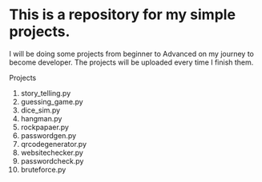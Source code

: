 # This is a repository for my simple projects.
I will be doing some projects from beginner to Advanced on my journey to become developer.
The projects will be uploaded every time I finish them.

Projects
1. story_telling.py
2. guessing_game.py
3. dice_sim.py
4. hangman.py
5. rockpapaer.py
6. passwordgen.py
7. qrcodegenerator.py
8. websitechecker.py
9. passwordcheck.py
10. bruteforce.py
